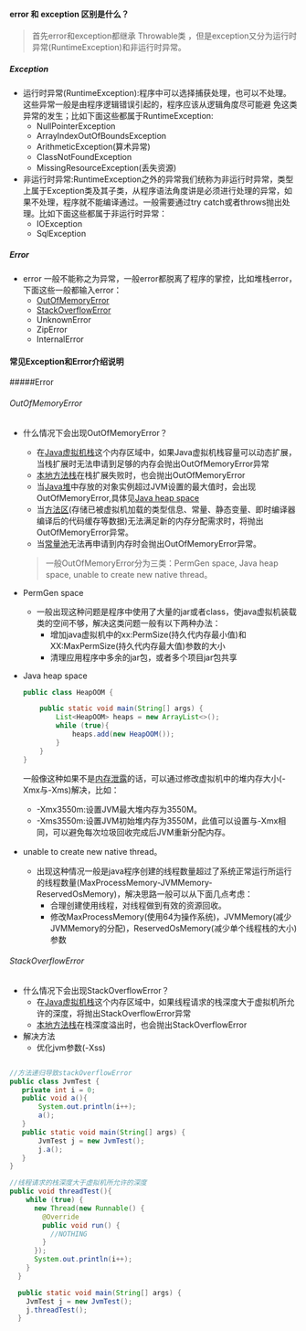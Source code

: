 #### error 和 exception 区别是什么？
> 首先error和exception都继承 Throwable类 ，但是exception又分为运行时异常(RuntimeException)和非运行时异常。

##### Exception
- 运行时异常(RuntimeException):程序中可以选择捕获处理，也可以不处理。这些异常一般是由程序逻辑错误引起的，程序应该从逻辑角度尽可能避
免这类异常的发生；比如下面这些都属于RuntimeException:
    - NullPointerException
    - ArrayIndexOutOfBoundsException
    - ArithmeticException(算术异常)
    - ClassNotFoundException
    - MissingResourceException(丢失资源)
- 非运行时异常:RuntimeException之外的异常我们统称为非运行时异常，类型上属于Exception类及其子类，从程序语法角度讲是必须进行处理的异常，如果不处理，程序就不能编译通过。一般需要通过try catch或者throws抛出处理。比如下面这些都属于非运行时异常：
    - IOException
    - SqlException

##### Error 
- error 一般不能称之为异常，一般error都脱离了程序的掌控，比如堆栈error，下面这些一般都输入error：
    - [OutOfMemoryError](#outOfMemoryError)
    - [StackOverflowError](#stackOverflowError)
    - UnknownError
    - ZipError
    - InternalError

#### 常见Exception和Error介绍说明

#####Error 

###### <span id="outOfMemoryError">OutOfMemoryError</span>
- 什么情况下会出现OutOfMemoryError？
    - 在[Java虚拟机栈]()这个内存区域中，如果Java虚拟机栈容量可以动态扩展，当栈扩展时无法申请到足够的内存会抛出OutOfMemoryError异常
    - [本地方法栈]()在栈扩展失败时，也会抛出OutOfMemoryError
    - 当[Java堆]()中存放的对象实例超过JVM设置的最大值时，会出现OutOfMemoryError,具体见[Java heap space](#javaHeapSpace)
    - 当[方法区]()(存储已被虚拟机加载的类型信息、常量、静态变量、即时编译器编译后的代码缓存等数据)无法满足新的内存分配需求时，将抛出OutOfMemoryError异常。
    - 当[常量池]()无法再申请到内存时会抛出OutOfMemoryError异常。
  
  > 一般OutOfMemoryError分为三类：PermGen space, Java heap space, unable to create new native thread。
- PermGen space
    - 一般出现这种问题是程序中使用了大量的jar或者class，使java虚拟机装载类的空间不够，解决这类问题一般有以下两种办法：
        - 增加java虚拟机中的xx:PermSize(持久代内存最小值)和XX:MaxPermSize(持久代内存最大值)参数的大小
        - 清理应用程序中多余的jar包，或者多个项目jar包共享
- <span id="javaHeapSpace"></span>Java heap space
    ```java
    public class HeapOOM {
    
        public static void main(String[] args) {
            List<HeapOOM> heaps = new ArrayList<>();
            while (true){
                heaps.add(new HeapOOM());
            }
        }
    }
    ``` 
    一般像这种如果不是[内存泄露]()的话，可以通过修改虚拟机中的堆内存大小(-Xmx与-Xms)解决，比如：
    - -Xmx3550m:设置JVM最大堆内存为3550M。
    - -Xms3550m:设置JVM初始堆内存为3550M，此值可以设置与-Xmx相同，可以避免每次垃圾回收完成后JVM重新分配内存。
- unable to create new native thread。               
    - 出现这种情况一般是java程序创建的线程数量超过了系统正常运行所运行的线程数量(MaxProcessMemory-JVMMemory-ReservedOsMemory)，解决思路一般可以从下面几点考虑：
        - 合理创建使用线程，对线程做到有效的资源回收。
        - 修改MaxProcessMemory(使用64为操作系统)，JVMMemory(减少JVMMemory的分配)，ReservedOsMemory(减少单个线程栈的大小)参数                                                                                                   
                                                                                                                                                                                                                                                                                                                                                                   

###### <span id="stackOverflowError">StackOverflowError</span>
- 什么情况下会出现StackOverflowError？
    - 在[Java虚拟机栈]()这个内存区域中，如果线程请求的栈深度大于虚拟机所允许的深度，将抛出StackOverflowError异常
    - [本地方法栈]()在栈深度溢出时，也会抛出StackOverflowError
- 解决方法
  - 优化jvm参数(-Xss)
 ```java

//方法递归导致stackOverflowError
public class JvmTest {
	private int i = 0;
	public void a(){
		System.out.println(i++);
		a();
	}
	public static void main(String[] args) {
		JvmTest j = new JvmTest();
		j.a();
	}
}
```
```java
//线程请求的栈深度大于虚拟机所允许的深度
public void threadTest(){
    while (true) {
      new Thread(new Runnable() {
        @Override
        public void run() {
          //NOTHING
        }
      });
      System.out.println(i++);
    }
  }

  public static void main(String[] args) {
    JvmTest j = new JvmTest();
    j.threadTest();
  }
```



